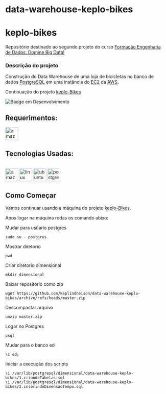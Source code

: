 # data-warehouse-keplo-bikes

# keplo-bikes

Repositório destinado ao segundo projeto do curso [Formação Engenharia de Dados: Domine Big Data!](https://www.udemy.com/course/engenheiro-de-dados/)

### Descrição do projeto
Construção do Data Warehouse de uma loja de bicicletas no banco de dados [PostgreSQL](https://www.postgresql.org/) em uma instância do [EC2](https://aws.amazon.com/pt/ec2/?trk=273714db-4e14-42ba-be75-e3e36c4bc786&sc_channel=ps&ef_id=CjwKCAjwx_eiBhBGEiwA15gLN0FldiPzmUbYiG9yqpGB4vVDQMKOC3W0VjoQx3qbP_YwaX_GRZZurhoCmSQQAvD_BwE:G:s&s_kwcid=AL!4422!3!589890540382!e!!g!!ec2!16393914376!135045745338) da [AWS](https://aws.amazon.com/).

Continuação do projeto [keplo-Bikes](https://github.com/keplindheison/keplo-bikes)

![Badge em Desenvolvimento](http://img.shields.io/static/v1?label=STATUS&message=EM%20DESENVOLVIMENTO&color=GREEN&style=for-the-badge)

## Requerimentos:
<img  aling="center"  alt="amazon-web-services"  width="40"  height="40"  src="https://img.icons8.com/color/48/amazon-web-services.png"  />


## Tecnologias Usadas:
<div  style="display: inline_block"><br>
<img  aling="center"  alt="amazon-web-services"  width="40"  height="40"  src="https://img.icons8.com/color/48/amazon-web-services.png"  />
<img aling="center"  alt="linux"  width="40"  height="40" src="https://cdn.jsdelivr.net/gh/devicons/devicon/icons/linux/linux-original.svg" />
<img aling="center"  alt="ubuntu"  width="40"  height="40" src="https://cdn.jsdelivr.net/gh/devicons/devicon/icons/ubuntu/ubuntu-plain-wordmark.svg" />
<img  aling="center"  alt ="postgresql"  heigth="30"  width="40"  src="https://cdn.jsdelivr.net/gh/devicons/devicon/icons/postgresql/postgresql-original-wordmark.svg"  />
</div>

## Como Começar
Vamos continuar usando a máquina do projeto [keplo-Bikes](https://github.com/keplindheison/keplo-bikes).

Apos logar na máquina rodas os comando abixo:

Mudar para usúario postgres
```
sudo su - postgres
```

Mostrar diretorio
```
pwd
```

Criar diretorio dimensional
```
mkdir dimensional
```

Baixar repositorio como zip
```
wget https://github.com/keplindheison/data-warehouse-keplo-bikes/archive/refs/heads/master.zip
```

Descompactar arquivo
```
unzip master.zip
```

Logar no Postgres
```
psql
```

Mudar para o banco ed
```
\c ed;
```

Iniciar a execução dos scripts 
```
\i /var/lib/postgresql/dimensional/data-warehouse-keplo-bikes/1.criandoTabelas.sql
\i /var/lib/postgresql/dimensional/data-warehouse-keplo-bikes/2.inserindoDimensaoTempo.sql
```